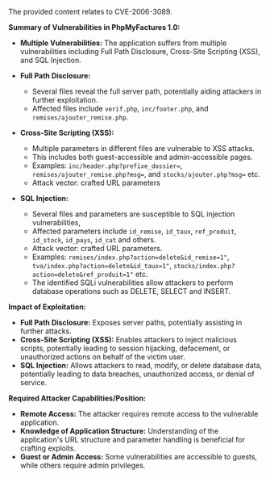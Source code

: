 The provided content relates to CVE-2006-3089.

**Summary of Vulnerabilities in PhpMyFactures 1.0:**

*   **Multiple Vulnerabilities:** The application suffers from multiple vulnerabilities including Full Path Disclosure, Cross-Site Scripting (XSS), and SQL Injection.

*   **Full Path Disclosure:**
    *   Several files reveal the full server path, potentially aiding attackers in further exploitation.
    *   Affected files include `verif.php`, `inc/footer.php`, and `remises/ajouter_remise.php`.

*   **Cross-Site Scripting (XSS):**
    *   Multiple parameters in different files are vulnerable to XSS attacks.
    *   This includes both guest-accessible and admin-accessible pages.
    *   Examples: `inc/header.php?prefixe_dossier=`, `remises/ajouter_remise.php?msg=`, and `stocks/ajouter.php?msg=` etc.
    *   Attack vector: crafted URL parameters

*  **SQL Injection:**
    *   Several files and parameters are susceptible to SQL injection vulnerabilities,
    *   Affected parameters include `id_remise`, `id_taux`, `ref_produit`, `id_stock`, `id_pays`, `id_cat` and others.
    *   Attack vector: crafted URL parameters.
    *   Examples: `remises/index.php?action=delete&id_remise=1"`, `tva/index.php?action=delete&id_taux=1"`,  `stocks/index.php?action=delete&ref_produit=1"` etc.
    *   The identified SQLi vulnerabilities allow attackers to perform database operations such as DELETE, SELECT and INSERT.

**Impact of Exploitation:**

*   **Full Path Disclosure:** Exposes server paths, potentially assisting in further attacks.
*   **Cross-Site Scripting (XSS):** Enables attackers to inject malicious scripts, potentially leading to session hijacking, defacement, or unauthorized actions on behalf of the victim user.
*   **SQL Injection:** Allows attackers to read, modify, or delete database data, potentially leading to data breaches, unauthorized access, or denial of service.

**Required Attacker Capabilities/Position:**

*   **Remote Access:** The attacker requires remote access to the vulnerable application.
*   **Knowledge of Application Structure:** Understanding of the application's URL structure and parameter handling is beneficial for crafting exploits.
*   **Guest or Admin Access:** Some vulnerabilities are accessible to guests, while others require admin privileges.
